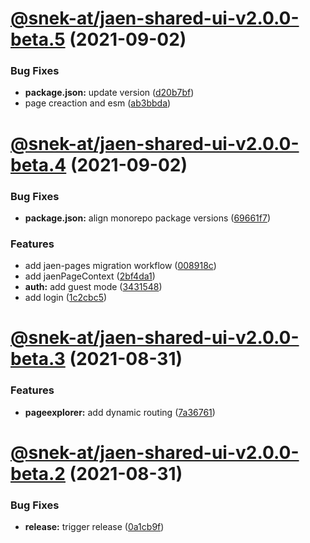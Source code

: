 # [@snek-at/jaen-shared-ui-v2.0.0-beta.5](https://github.com/snek-at/jaen/compare/@snek-at/jaen-shared-ui-v2.0.0-beta.4...@snek-at/jaen-shared-ui-v2.0.0-beta.5) (2021-09-02)


### Bug Fixes

* **package.json:** update version ([d20b7bf](https://github.com/snek-at/jaen/commit/d20b7bffb0627d44ca4a387b7befed35d21dd792))
* page creaction and esm ([ab3bbda](https://github.com/snek-at/jaen/commit/ab3bbdabc37ae4ef14044bd6b29c4dfb80254362))

# [@snek-at/jaen-shared-ui-v2.0.0-beta.4](https://github.com/snek-at/jaen/compare/@snek-at/jaen-shared-ui-v2.0.0-beta.3...@snek-at/jaen-shared-ui-v2.0.0-beta.4) (2021-09-02)


### Bug Fixes

* **package.json:** align monorepo package versions ([69661f7](https://github.com/snek-at/jaen/commit/69661f761edc4aa6c0839cb0a588dd328ec098a5))


### Features

* add jaen-pages migration workflow ([008918c](https://github.com/snek-at/jaen/commit/008918cc1c8d8ee88ad914f674b978ebc68e21c6))
* add jaenPageContext ([2bf4da1](https://github.com/snek-at/jaen/commit/2bf4da1a154de2db83ebbec6fad5cfa3a758053b))
* **auth:** add guest mode ([3431548](https://github.com/snek-at/jaen/commit/343154897e8b9794594b964b5f559c69e6cfdbc7))
* add login ([1c2cbc5](https://github.com/snek-at/jaen/commit/1c2cbc5e56fd6b92337982c09f1f4e75b194de6a))

# [@snek-at/jaen-shared-ui-v2.0.0-beta.3](https://github.com/snek-at/jaen/compare/@snek-at/jaen-shared-ui-v2.0.0-beta.2...@snek-at/jaen-shared-ui-v2.0.0-beta.3) (2021-08-31)


### Features

* **pageexplorer:** add dynamic routing ([7a36761](https://github.com/snek-at/jaen/commit/7a3676174ad0130091830c67cf6d6b88029b59e3))

# [@snek-at/jaen-shared-ui-v2.0.0-beta.2](https://github.com/snek-at/jaen/compare/@snek-at/jaen-shared-ui-v2.0.0-beta.1...@snek-at/jaen-shared-ui-v2.0.0-beta.2) (2021-08-31)


### Bug Fixes

* **release:** trigger release ([0a1cb9f](https://github.com/snek-at/jaen/commit/0a1cb9fa6c4c8977c941e119e3e8b2ca8ef8c159))
